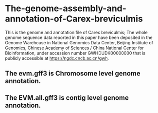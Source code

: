 # The-genome-assembly-and-annotation-of-Carex-breviculmis
This is the genome and annotation file of Carex breviculmis;
The whole genome sequence data reported in this paper have been deposited in the Genome Warehouse in National Genomics Data Center, Beijing Institute of Genomics, Chinese Academy
of Sciences / China National Center for Bioinformation, under accession number GWHDUDK00000000 that is publicly accessible at https://ngdc.cncb.ac.cn/gwh.

## The evm.gff3 is Chromosome level genome annotation.
## The EVM.all.gff3 is contig level genome annotation.
